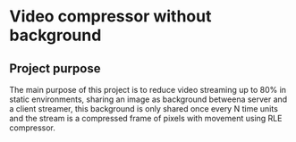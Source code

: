 # Video compressor without background
## Project purpose
The main purpose of  this project is to reduce video streaming up to 80% in static environments, sharing an  image as background betweena server and a client streamer, this background is only shared once every N time units and the stream is a compressed frame of  pixels with movement using RLE compressor.
